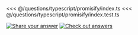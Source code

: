 <<< @/questions/typescript/promisify/index.ts
<<< @/questions/typescript/promisify/index.test.ts

[![Share your answer](https://img.shields.io/badge/Share_your_answer-blue?style=flat)](https://github.com/tyankatsu0105/utility-challenges/issues/new?template=answer.md&title=[answer+-+typescript/promisify])
[![Check out answers](https://img.shields.io/badge/Check_out_answers-green?style=flat)](https://github.com/tyankatsu0105/utility-challenges/issues?q=is%3Aopen,closed+label%3Atypescript/promisify+label%3Aanswer+)

